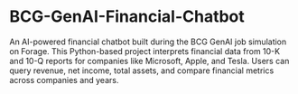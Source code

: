 # BCG-GenAI-Financial-Chatbot
An AI-powered financial chatbot built during the BCG GenAI job simulation on Forage. This Python-based project interprets financial data from 10-K and 10-Q reports for companies like Microsoft, Apple, and Tesla. Users can query revenue, net income, total assets, and compare financial metrics across companies and years.
